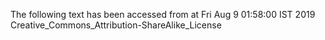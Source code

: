 The following text has been accessed from at Fri Aug 9 01:58:00 IST 2019
Creative_Commons_Attribution-ShareAlike_License
